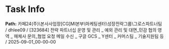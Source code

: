 # Task Info

**Path:** 카페24(주)\본사사업장\[CG]MI본부\마케팅센터\성장전략그룹\그로스파트너팀 / dhlee09 / [323684] 전략 파트너십 운영 및 관리 _ 예외 관리 및 대면_민감 협의 영역 _ 매체사 문의_협업 요청 메일 수신 _ 구글 GCS _ Y센터 _ 커머스팀 _ 기술지원팀 등 / 2025-09-01_00-00-00

